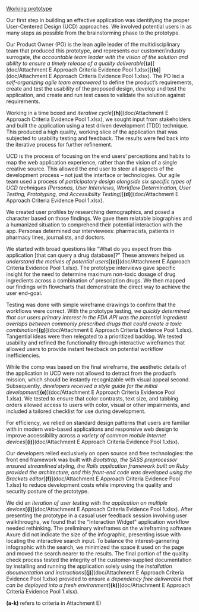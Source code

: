 <a href="http://openfdapool1.ctacdev.com/" target="_blank">Working prototype</a>

Our first step in building an effective application was identifying the proper User-Centered Design (UCD) approaches.  We involved potential users in as many steps as possible from the brainstorming phase to the prototype.  

Our Product Owner (PO) is the lean agile leader of the multidisciplinary team that produced this prototype, and represents our customer/industry surrogate, *the accountable team leader with the vision of the solution and ability to ensure a timely release of a quality deliverable*[**(a)**](doc/Attachment E Approach Criteria Evidence Pool 1.xlsx)[**(b)**](doc/Attachment E Approach Criteria Evidence Pool 1.xlsx). The PO led a *self-organizing agile team empowered* to define the product’s requirements, create and test the usability of the proposed design, develop and test the application, and create and run test cases to validate the solution against requirements.

Working in a time boxed and *iterative cycle*[**(h)**](doc/Attachment E Approach Criteria Evidence Pool 1.xlsx), we sought input from stakeholders and built the application using a test driven development (TDD) technique. This produced a high quality, working slice of the application that was subjected to usability testing and feedback. The results were fed back into the iterative process for further refinement.

UCD is the process of focusing on the end users’ perceptions and habits to map the web application experience, rather than the vision of a single creative source. This allowed the end user to steer all aspects of the development process – not just the interface or technologies. Our agile team used a process of *participatory design alongside six specific types of UCD techniques (Personas, User Interviews, Workflow Determination, User Testing, Prototyping, and Accessibility Testing)*[**(d)**](doc/Attachment E Approach Criteria Evidence Pool 1.xlsx).  

We created user profiles by researching demographics, and posed a character based on those findings.  We gave them relatable biographies and a humanized situation to comprehend their potential interaction with the app. Personas determined our interviewees: pharmacists, patients in pharmacy lines, journalists, and doctors.

We started with broad questions like “What do you expect from this application [that can query a drug database]?” These answers helped us *understand the motives of potential users*[**(c)**](doc/Attachment E Approach Criteria Evidence Pool 1.xlsx). The prototype interviews gave specific insight for the need to determine maximum non-toxic dosage of drug ingredients across a combination of prescription drugs. We then mapped our findings with flowcharts that demonstrate the direct way to achieve the user end-goal.  

Testing was done with simple wireframe drawings to confirm that the workflows were correct. With the prototype testing, *we quickly determined that our users primary interest in the FDA API was the potential ingredient overlaps between commonly prescribed drugs that could create a toxic combination*[**(g)**](doc/Attachment E Approach Criteria Evidence Pool 1.xlsx).  Tangential ideas were then relegated to a prioritized backlog.  We tested usability and refined the functionality through interactive wireframes that allowed users to provide instant feedback on potential workflow inefficiencies.

While the comp was based on the final wireframe, the aesthetic details of the application in UCD were not allowed to detract from the product’s mission, which should be instantly recognizable with visual appeal second.  Subsequently, *developers received a style guide for the initial development*[**(e)**](doc/Attachment E Approach Criteria Evidence Pool 1.xlsx).  We tested to ensure that color contrasts, text size, and tabbing orders allowed access to users with color, visual or other impairments, and included a tailored checklist for use during development.

For efficiency, we relied on standard design patterns that users are familiar with in modern web-based applications and responsive web design to improve accessibility across a *variety of common mobile Internet devices*[**(i)**](doc/Attachment E Approach Criteria Evidence Pool 1.xlsx).

Our developers relied exclusively on open source and free technologies: the front end framework was built with *Bootstrap, the SASS preprocessor ensured streamlined styling, the Rails application framework built on Ruby provided the architecture, and this front-end code was developed using the Brackets editor*[**(f)**](doc/Attachment E Approach Criteria Evidence Pool 1.xlsx) to reduce development costs while improving the quality and security posture of the prototype.

We did an *iteration of user testing with the application on multiple devices*[**(i)**](doc/Attachment E Approach Criteria Evidence Pool 1.xlsx). After presenting the prototype in a casual user feedback session involving user walkthroughs, we found that the "Interaction Widget" application workflow needed rethinking. The preliminary wireframes on the wireframing software Axure did not indicate the size of the infographic, presenting issue with locating the interactive search input. To balance the interest-garnering infographic with the search, we minimized the space it used on the page and moved the search nearer to the results.  The final portion of the quality check process tested the integrity of the customer-supplied documentation by installing and running the application solely using the *installation documentation and instructions*[**(j)**](doc/Attachment E Approach Criteria Evidence Pool 1.xlsx) provided to ensure a *dependency free deliverable that can be deployed into a fresh environment*[**(k)**](doc/Attachment E Approach Criteria Evidence Pool 1.xlsx).

**(a-k)** refers to criteria in Attachment E)
